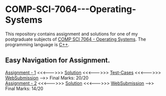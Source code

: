 # COMP-SCI-7064---Operating-Systems
This repository contains assignment and solutions for one of my postgraduate subjects of [COMP SCI 7064 - Operating Systems](https://www.adelaide.edu.au/course-outlines/009901/1/sem-2/). The programming language is [C++](https://docs.microsoft.com/en-us/cpp/?view=vs-2019).  

## Easy Navigation for Assignment.
[Assignment - 1](https://github.com/Vanditg/COMP-SCI-7064---Operating-Systems/blob/master/Assignment%20-%201/Problem/OS_ass1_2020_two_queue_v2.pdf) <<<--->>> [Solution](https://github.com/Vanditg/COMP-SCI-7064---Operating-Systems/blob/master/Assignment%20-%201/Solution/TicketBooker.cpp) <<<--->>> [Test-Cases](https://github.com/Vanditg/COMP-SCI-7064---Operating-Systems/tree/master/Assignment%20-%201/Test_Data) <<<--->>> [WebSubmission](https://github.com/Vanditg/COMP-SCI-7064---Operating-Systems/blob/master/Assignment%20-%201/Websubmission/Assignment_1_WebSubmission.pdf) -->> Final Marks: 20/20  
[Assignment - 2](https://github.com/Vanditg/COMP-SCI-7064---Operating-Systems/blob/master/Assignment%20-%202/Problem/OS_ass2_2020.pdf) <<<--->>> [Solution](https://github.com/Vanditg/COMP-SCI-7064---Operating-Systems/tree/master/Assignment%20-%202/Solution) <<<--->>> [WebSubmission](https://github.com/Vanditg/COMP-SCI-7064---Operating-Systems/blob/master/Assignment%20-%202/Websubmission/Assignment_2_WebSubmission.pdf) -->> Final Marks: 14/20  